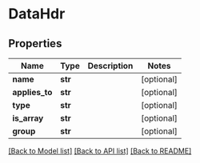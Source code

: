 # DataHdr

## Properties
Name | Type | Description | Notes
------------ | ------------- | ------------- | -------------
**name** | **str** |  | [optional] 
**applies_to** | **str** |  | [optional] 
**type** | **str** |  | [optional] 
**is_array** | **str** |  | [optional] 
**group** | **str** |  | [optional] 

[[Back to Model list]](../README.md#documentation-for-models) [[Back to API list]](../README.md#documentation-for-api-endpoints) [[Back to README]](../README.md)

